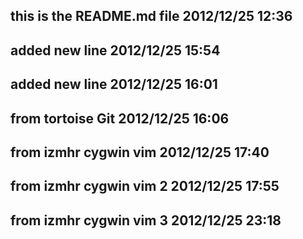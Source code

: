 this is  the README.md file
2012/12/25 12:36
---------------------------
added new line
2012/12/25 15:54
---------------------------
added new line
2012/12/25 16:01
---------------------------
from tortoise Git
2012/12/25 16:06
---------------------------
from izmhr cygwin vim
2012/12/25 17:40
---------------------------
from izmhr cygwin vim 2
2012/12/25 17:55
---------------------------
from izmhr cygwin vim 3
2012/12/25 23:18
--------------------------

